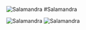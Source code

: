![Salamandra](https://s21.postimg.org/jj7aia2af/logo.jpg)
#Salamandra

![Salamandra](https://img.shields.io/badge/version-beta-brightgreen.svg)
![Salamandra](https://img.shields.io/badge/sfphp-sae-red.svg)